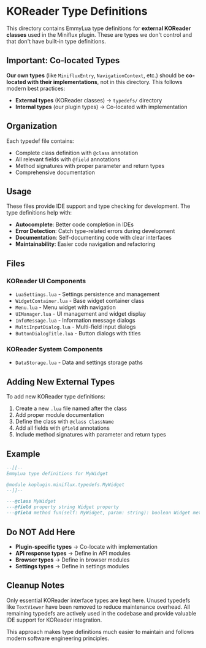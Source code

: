 # KOReader Type Definitions

This directory contains EmmyLua type definitions for **external KOReader classes** used in the Miniflux plugin. These are types we don't control and that don't have built-in type definitions.

## Important: Co-located Types

**Our own types** (like `MinifluxEntry`, `NavigationContext`, etc.) should be **co-located with their implementations**, not in this directory. This follows modern best practices:

- **External types** (KOReader classes) → `typedefs/` directory
- **Internal types** (our plugin types) → Co-located with implementation

## Organization

Each typedef file contains:
- Complete class definition with `@class` annotation
- All relevant fields with `@field` annotations  
- Method signatures with proper parameter and return types
- Comprehensive documentation

## Usage

These files provide IDE support and type checking for development. The type definitions help with:

- **Autocomplete**: Better code completion in IDEs
- **Error Detection**: Catch type-related errors during development
- **Documentation**: Self-documenting code with clear interfaces
- **Maintainability**: Easier code navigation and refactoring

## Files

### KOReader UI Components
- `LuaSettings.lua` - Settings persistence and management
- `WidgetContainer.lua` - Base widget container class
- `Menu.lua` - Menu widget with navigation
- `UIManager.lua` - UI management and widget display
- `InfoMessage.lua` - Information message dialogs
- `MultiInputDialog.lua` - Multi-field input dialogs
- `ButtonDialogTitle.lua` - Button dialogs with titles

### KOReader System Components
- `DataStorage.lua` - Data and settings storage paths

## Adding New External Types

To add new KOReader type definitions:

1. Create a new `.lua` file named after the class
2. Add proper module documentation
3. Define the class with `@class ClassName`
4. Add all fields with `@field` annotations
5. Include method signatures with parameter and return types

## Example

```lua
--[[--
EmmyLua type definitions for MyWidget

@module koplugin.miniflux.typedefs.MyWidget
--]]--

---@class MyWidget
---@field property string Widget property
---@field method fun(self: MyWidget, param: string): boolean Widget method
```

## Do NOT Add Here

- **Plugin-specific types** → Co-locate with implementation
- **API response types** → Define in API modules
- **Browser types** → Define in browser modules
- **Settings types** → Define in settings modules

## Cleanup Notes

Only essential KOReader interface types are kept here. Unused typedefs like `TextViewer` have been removed to reduce maintenance overhead. All remaining typedefs are actively used in the codebase and provide valuable IDE support for KOReader integration.

This approach makes type definitions much easier to maintain and follows modern software engineering principles. 